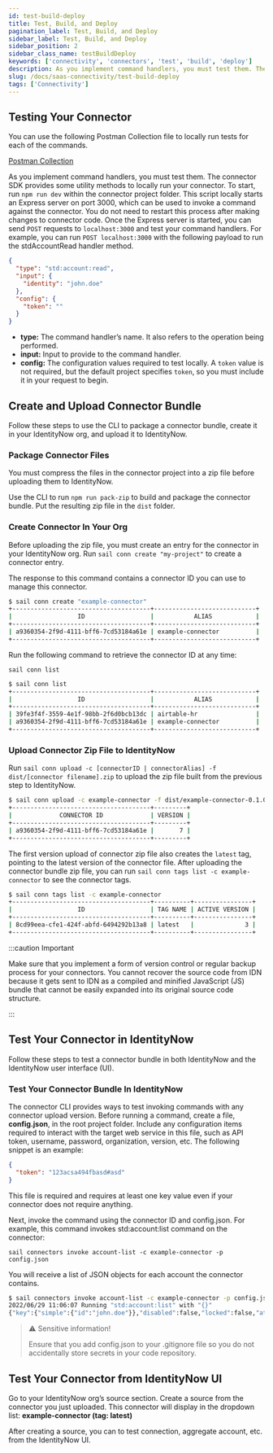 ```yaml
---
id: test-build-deploy
title: Test, Build, and Deploy
pagination_label: Test, Build, and Deploy
sidebar_label: Test, Build, and Deploy
sidebar_position: 2
sidebar_class_name: testBuildDeploy
keywords: ['connectivity', 'connectors', 'test', 'build', 'deploy']
description: As you implement command handlers, you must test them. The connector SDK provides some utility methods to locally run your connector to test, build, and deploy.
slug: /docs/saas-connectivity/test-build-deploy
tags: ['Connectivity']
---
```


## Testing Your Connector

You can use the following Postman Collection file to locally run tests for each of the commands.

[Postman Collection](./assets/SaaS_Connectivity.postman_collection)

As you implement command handlers, you must test them. The connector SDK provides some utility methods to locally run your connector. To start, run `npm run dev` within the connector project folder. This script locally starts an Express server on port 3000, which can be used to invoke a command against the connector. You do not need to restart this process after making changes to connector code. Once the Express server is started, you can send `POST` requests to `localhost:3000` and test your command handlers. For example, you can run `POST localhost:3000` with the following payload to run the stdAccountRead handler method.

```json
{
  "type": "std:account:read",
  "input": {
    "identity": "john.doe"
  },
  "config": {
    "token": ""
  }
}
```

- **type:** The command handler’s name. It also refers to the operation being performed.
- **input:** Input to provide to the command handler.
- **config:** The configuration values required to test locally. A `token` value is not required, but the default project specifies `token`, so you must include it in your request to begin.

## Create and Upload Connector Bundle

Follow these steps to use the CLI to package a connector bundle, create it in your IdentityNow org, and upload it to IdentityNow.

### Package Connector Files

You must compress the files in the connector project into a zip file before uploading them to IdentityNow.

Use the CLI to run `npm run pack-zip` to build and package the connector bundle. Put the resulting zip file in the `dist` folder.

### Create Connector In Your Org

Before uploading the zip file, you must create an entry for the connector in your IdentityNow org. Run `sail conn create "my-project"` to create a connector entry.

The response to this command contains a connector ID you can use to manage this connector.

```bash
$ sail conn create "example-connector"
+--------------------------------------+----------------------------+
|                  ID                  |           ALIAS            |
+--------------------------------------+----------------------------+
| a9360354-2f9d-4111-bff6-7cd53184a61e | example-connector          |
+--------------------------------------+----------------------------+
```

Run the following command to retrieve the connector ID at any time:

```
sail conn list
```

```bash
$ sail conn list
+--------------------------------------+----------------------------+
|                  ID                  |           ALIAS            |
+--------------------------------------+----------------------------+
| 39fe3f4f-3559-4e1f-98bb-2f6d0bcb13dc | airtable-hr                |
| a9360354-2f9d-4111-bff6-7cd53184a61e | example-connector          |
+--------------------------------------+----------------------------+
```

### Upload Connector Zip File to IdentityNow

Run `sail conn upload -c [connectorID | connectorAlias] -f dist/[connector filename].zip` to upload the zip file built from the previous step to IdentityNow.

```bash
$ sail conn upload -c example-connector -f dist/example-connector-0.1.0.zip
+--------------------------------------+---------+
|             CONNECTOR ID             | VERSION |
+--------------------------------------+---------+
| a9360354-2f9d-4111-bff6-7cd53184a61e |       7 |
+--------------------------------------+---------+
```

The first version upload of connector zip file also creates the `latest` tag, pointing to the latest version of the connector file. After uploading the connector bundle zip file, you can run `sail conn tags list -c example-connector` to see the connector tags.

```bash
$ sail conn tags list -c example-connector
+--------------------------------------+----------+----------------+
|                  ID                  | TAG NAME | ACTIVE VERSION |
+--------------------------------------+----------+----------------+
| 8cd99eea-cfe1-424f-abfd-6494292b13a8 | latest   |              3 |
+--------------------------------------+----------+----------------+
```

:::caution Important

Make sure that you implement a form of version control or regular backup process for your connectors.
You cannot recover the source code from IDN because it gets sent to IDN as a compiled and minified JavaScript (JS) bundle that cannot be easily expanded into its original source code structure. 

:::

## Test Your Connector in IdentityNow

Follow these steps to test a connector bundle in both IdentityNow and the IdentityNow user interface (UI).

### Test Your Connector Bundle In IdentityNow

The connector CLI provides ways to test invoking commands with any connector upload version. Before running a command, create a file, **config.json**, in the root project folder. Include any configuration items required to interact with the target web service in this file, such as API token, username, password, organization, version, etc. The following snippet is an example:

```json
{
  "token": "123acsa494fbasd#asd"
}
```

This file is required and requires at least one key value even if your connector does not require anything.

Next, invoke the command using the connector ID and config.json. For example, this command invokes std:account:list command on the connector:

```
sail connectors invoke account-list -c example-connector -p config.json
```

You will receive a list of JSON objects for each account the connector contains.

```bash
$ sail connectors invoke account-list -c example-connector -p config.json
2022/06/29 11:06:07 Running "std:account:list" with "{}"
{"key":{"simple":{"id":"john.doe"}},"disabled":false,"locked":false,"attributes":{"id":"john.doe","displayName":"John Doe","entitlements":["administrator","sailpoint"]}}
```

> ⚠️ Sensitive information!
>
> Ensure that you add config.json to your .gitignore file so you do not accidentally store secrets in your code repository.

## Test Your Connector from IdentityNow UI

Go to your IdentityNow org’s source section. Create a source from the connector you just uploaded. This connector will display in the dropdown list: **example-connector (tag: latest)**

After creating a source, you can to test connection, aggregate account, etc. from the IdentityNow UI.
